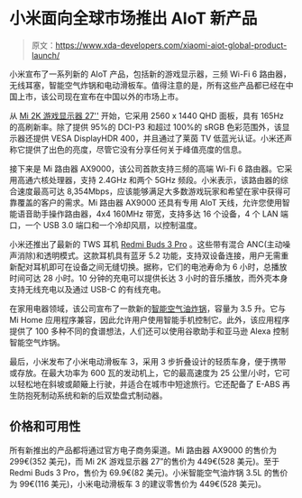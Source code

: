 # 小米面向全球市场推出 AIoT 新产品

> 原文：<https://www.xda-developers.com/xiaomi-aiot-global-product-launch/>

小米宣布了一系列新的 AIoT 产品，包括新的游戏显示器，三频 Wi-Fi 6 路由器，无线耳塞，智能空气炸锅和电动滑板车。值得注意的是，所有这些产品都已经在中国上市，该公司现在宣布在中国以外的市场上市。

从 [Mi 2K 游戏显示器 27''](https://www.mi.com/global/mi-2k-gaming-monitor-27/overview) 开始，它采用 2560 x 1440 QHD 面板，具有 165Hz 的高刷新率。除了提供 95%的 DCI-P3 和超过 100%的 sRGB 色彩范围外，该显示器还提供 VESA DisplayHDR 400，并且通过了莱茵 TV 低蓝光认证。小米还声称它提供了出色的亮度，尽管它没有分享任何关于峰值亮度的信息。

接下来是 Mi 路由器 AX9000，该公司首款支持三频的高端 Wi-Fi 6 路由器。它采用高通六核处理器，支持 2.4GHz 和两个 5GHz 频段。小米表示，该路由器的综合速度最高可达 8,354Mbps，应该能够满足大多数游戏玩家和希望在家中获得可靠覆盖的客户的需求。Mi 路由器 AX9000 还具有专用 AIoT 天线，允许您使用智能语音助手操作路由器，4x4 160MHz 带宽，支持多达 16 个设备，4 个 LAN 端口，一个 USB 3.0 端口和一个冷却风扇，以控制温度。

小米还推出了最新的 TWS 耳机 [Redmi Buds 3 Pro](https://www.mi.com/global/redmi-buds-3-pro/overview) 。这些带有混合 ANC(主动噪声消除)和透明模式。这款耳机具有蓝牙 5.2 功能，支持双设备连接，用户无需重新配对耳机即可在设备之间无缝切换。据称，它们的电池寿命为 6 小时，总播放时间可达 28 小时。10 分钟的充电可以提供长达 3 小时的音乐播放，而外壳本身支持无线充电以及通过 USB-C 的有线充电。

在家用电器领域，该公司宣布了一款新的[智能空气油炸锅](https://www.mi.com/global/product/mi-smart-air-fryer-3.5l/overview)，容量为 3.5 升。它与 Mi Home 应用程序兼容，因此允许用户使用智能手机控制它。此外，该应用程序提供了 100 多种不同的食谱想法，人们还可以使用谷歌助手和亚马逊 Alexa 控制智能空气炸锅。

最后，小米发布了小米电动滑板车 3，采用 3 步折叠设计的轻质车身，便于携带或存放。在最大功率为 600 瓦的发动机上，它的最高速度为 25 公里/小时，它可以轻松地在斜坡或颠簸上行驶，并适合在城市中短途旅行。它还配备了 E-ABS 再生防抱死制动系统和新的后双垫盘式制动器。

## 价格和可用性

所有新推出的产品都将通过官方电子商务渠道。Mi 路由器 AX9000 的售价为 299€(352 美元)，而 Mi 2K 游戏显示器 27”的售价为 449€(528 美元)。至于 Redmi Buds 3 Pro，售价为 69.9€(82 美元)。小米智能空气油炸锅 3.5L 的售价为 99€(116 美元)，小米电动滑板车 3 的建议零售价为 449€(528 美元)。